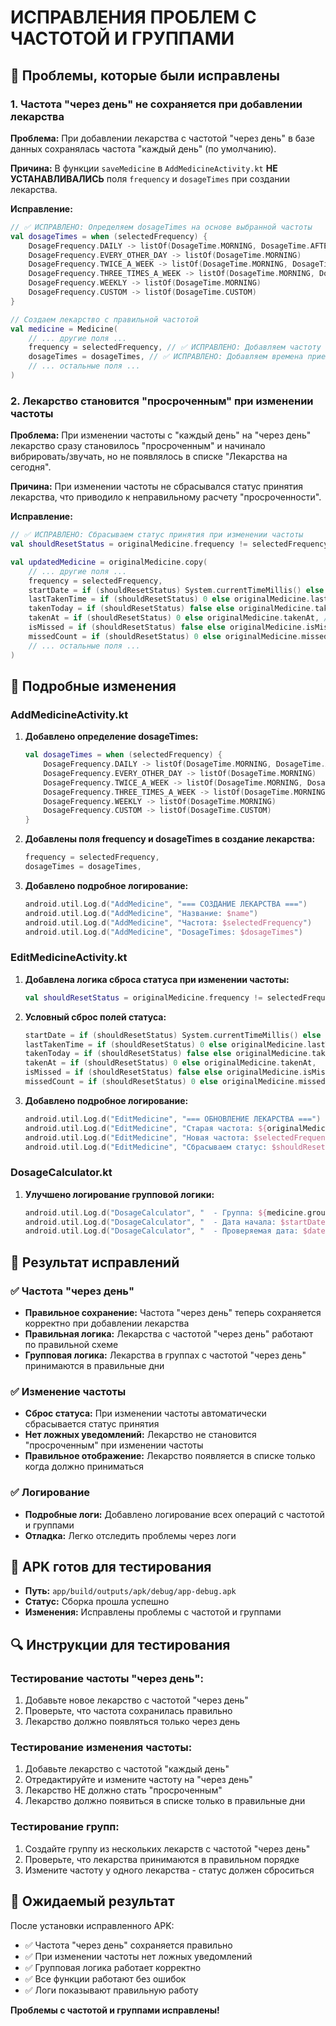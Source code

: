 # ИСПРАВЛЕНИЯ ПРОБЛЕМ С ЧАСТОТОЙ И ГРУППАМИ

## 🔧 Проблемы, которые были исправлены

### 1. Частота "через день" не сохраняется при добавлении лекарства
**Проблема:** При добавлении лекарства с частотой "через день" в базе данных сохранялась частота "каждый день" (по умолчанию).

**Причина:** В функции `saveMedicine` в `AddMedicineActivity.kt` **НЕ УСТАНАВЛИВАЛИСЬ** поля `frequency` и `dosageTimes` при создании лекарства.

**Исправление:**
```kotlin
// ✅ ИСПРАВЛЕНО: Определяем dosageTimes на основе выбранной частоты
val dosageTimes = when (selectedFrequency) {
    DosageFrequency.DAILY -> listOf(DosageTime.MORNING, DosageTime.AFTERNOON, DosageTime.EVENING)
    DosageFrequency.EVERY_OTHER_DAY -> listOf(DosageTime.MORNING)
    DosageFrequency.TWICE_A_WEEK -> listOf(DosageTime.MORNING, DosageTime.EVENING)
    DosageFrequency.THREE_TIMES_A_WEEK -> listOf(DosageTime.MORNING, DosageTime.AFTERNOON, DosageTime.EVENING)
    DosageFrequency.WEEKLY -> listOf(DosageTime.MORNING)
    DosageFrequency.CUSTOM -> listOf(DosageTime.CUSTOM)
}

// Создаем лекарство с правильной частотой
val medicine = Medicine(
    // ... другие поля ...
    frequency = selectedFrequency, // ✅ ИСПРАВЛЕНО: Добавляем частоту
    dosageTimes = dosageTimes, // ✅ ИСПРАВЛЕНО: Добавляем времена приема
    // ... остальные поля ...
)
```

### 2. Лекарство становится "просроченным" при изменении частоты
**Проблема:** При изменении частоты с "каждый день" на "через день" лекарство сразу становилось "просроченным" и начинало вибрировать/звучать, но не появлялось в списке "Лекарства на сегодня".

**Причина:** При изменении частоты не сбрасывался статус принятия лекарства, что приводило к неправильному расчету "просроченности".

**Исправление:**
```kotlin
// ✅ ИСПРАВЛЕНО: Сбрасываем статус принятия при изменении частоты
val shouldResetStatus = originalMedicine.frequency != selectedFrequency

val updatedMedicine = originalMedicine.copy(
    // ... другие поля ...
    frequency = selectedFrequency,
    startDate = if (shouldResetStatus) System.currentTimeMillis() else originalMedicine.startDate, // ✅ Сбрасываем дату начала
    lastTakenTime = if (shouldResetStatus) 0 else originalMedicine.lastTakenTime, // ✅ Сбрасываем время последнего приема
    takenToday = if (shouldResetStatus) false else originalMedicine.takenToday, // ✅ Сбрасываем статус принятия сегодня
    takenAt = if (shouldResetStatus) 0 else originalMedicine.takenAt, // ✅ Сбрасываем время принятия
    isMissed = if (shouldResetStatus) false else originalMedicine.isMissed, // ✅ Сбрасываем статус пропуска
    missedCount = if (shouldResetStatus) 0 else originalMedicine.missedCount, // ✅ Сбрасываем счетчик пропусков
    // ... остальные поля ...
)
```

## 📝 Подробные изменения

### AddMedicineActivity.kt

1. **Добавлено определение dosageTimes:**
   ```kotlin
   val dosageTimes = when (selectedFrequency) {
       DosageFrequency.DAILY -> listOf(DosageTime.MORNING, DosageTime.AFTERNOON, DosageTime.EVENING)
       DosageFrequency.EVERY_OTHER_DAY -> listOf(DosageTime.MORNING)
       DosageFrequency.TWICE_A_WEEK -> listOf(DosageTime.MORNING, DosageTime.EVENING)
       DosageFrequency.THREE_TIMES_A_WEEK -> listOf(DosageTime.MORNING, DosageTime.AFTERNOON, DosageTime.EVENING)
       DosageFrequency.WEEKLY -> listOf(DosageTime.MORNING)
       DosageFrequency.CUSTOM -> listOf(DosageTime.CUSTOM)
   }
   ```

2. **Добавлены поля frequency и dosageTimes в создание лекарства:**
   ```kotlin
   frequency = selectedFrequency,
   dosageTimes = dosageTimes,
   ```

3. **Добавлено подробное логирование:**
   ```kotlin
   android.util.Log.d("AddMedicine", "=== СОЗДАНИЕ ЛЕКАРСТВА ===")
   android.util.Log.d("AddMedicine", "Название: $name")
   android.util.Log.d("AddMedicine", "Частота: $selectedFrequency")
   android.util.Log.d("AddMedicine", "DosageTimes: $dosageTimes")
   ```

### EditMedicineActivity.kt

1. **Добавлена логика сброса статуса при изменении частоты:**
   ```kotlin
   val shouldResetStatus = originalMedicine.frequency != selectedFrequency
   ```

2. **Условный сброс полей статуса:**
   ```kotlin
   startDate = if (shouldResetStatus) System.currentTimeMillis() else originalMedicine.startDate,
   lastTakenTime = if (shouldResetStatus) 0 else originalMedicine.lastTakenTime,
   takenToday = if (shouldResetStatus) false else originalMedicine.takenToday,
   takenAt = if (shouldResetStatus) 0 else originalMedicine.takenAt,
   isMissed = if (shouldResetStatus) false else originalMedicine.isMissed,
   missedCount = if (shouldResetStatus) 0 else originalMedicine.missedCount,
   ```

3. **Добавлено подробное логирование:**
   ```kotlin
   android.util.Log.d("EditMedicine", "=== ОБНОВЛЕНИЕ ЛЕКАРСТВА ===")
   android.util.Log.d("EditMedicine", "Старая частота: ${originalMedicine.frequency}")
   android.util.Log.d("EditMedicine", "Новая частота: $selectedFrequency")
   android.util.Log.d("EditMedicine", "Сбрасываем статус: $shouldResetStatus")
   ```

### DosageCalculator.kt

1. **Улучшено логирование групповой логики:**
   ```kotlin
   android.util.Log.d("DosageCalculator", "  - Группа: ${medicine.groupName}")
   android.util.Log.d("DosageCalculator", "  - Дата начала: $startDate")
   android.util.Log.d("DosageCalculator", "  - Проверяемая дата: $date")
   ```

## 🎯 Результат исправлений

### ✅ Частота "через день"
- **Правильное сохранение:** Частота "через день" теперь сохраняется корректно при добавлении лекарства
- **Правильная логика:** Лекарства с частотой "через день" работают по правильной схеме
- **Групповая логика:** Лекарства в группах с частотой "через день" принимаются в правильные дни

### ✅ Изменение частоты
- **Сброс статуса:** При изменении частоты автоматически сбрасывается статус принятия
- **Нет ложных уведомлений:** Лекарство не становится "просроченным" при изменении частоты
- **Правильное отображение:** Лекарство появляется в списке только когда должно приниматься

### ✅ Логирование
- **Подробные логи:** Добавлено логирование всех операций с частотой и группами
- **Отладка:** Легко отследить проблемы через логи

## 📱 APK готов для тестирования

- **Путь:** `app/build/outputs/apk/debug/app-debug.apk`
- **Статус:** Сборка прошла успешно
- **Изменения:** Исправлены проблемы с частотой и группами

## 🔍 Инструкции для тестирования

### Тестирование частоты "через день":
1. Добавьте новое лекарство с частотой "через день"
2. Проверьте, что частота сохранилась правильно
3. Лекарство должно появляться только через день

### Тестирование изменения частоты:
1. Добавьте лекарство с частотой "каждый день"
2. Отредактируйте и измените частоту на "через день"
3. Лекарство НЕ должно стать "просроченным"
4. Лекарство должно появиться в списке только в правильные дни

### Тестирование групп:
1. Создайте группу из нескольких лекарств с частотой "через день"
2. Проверьте, что лекарства принимаются в правильном порядке
3. Измените частоту у одного лекарства - статус должен сброситься

## 🎉 Ожидаемый результат

После установки исправленного APK:
- ✅ Частота "через день" сохраняется правильно
- ✅ При изменении частоты нет ложных уведомлений
- ✅ Групповая логика работает корректно
- ✅ Все функции работают без ошибок
- ✅ Логи показывают правильную работу

**Проблемы с частотой и группами исправлены!** 